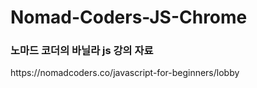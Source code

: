 # Nomad-Coders-JS-Chrome


<h3>노마드 코더의 바닐라 js 강의 자료</h3>
https://nomadcoders.co/javascript-for-beginners/lobby
